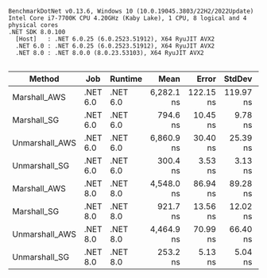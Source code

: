 ```

BenchmarkDotNet v0.13.6, Windows 10 (10.0.19045.3803/22H2/2022Update)
Intel Core i7-7700K CPU 4.20GHz (Kaby Lake), 1 CPU, 8 logical and 4 physical cores
.NET SDK 8.0.100
  [Host]   : .NET 6.0.25 (6.0.2523.51912), X64 RyuJIT AVX2
  .NET 6.0 : .NET 6.0.25 (6.0.2523.51912), X64 RyuJIT AVX2
  .NET 8.0 : .NET 8.0.0 (8.0.23.53103), X64 RyuJIT AVX2


```
|         Method |      Job |  Runtime |       Mean |     Error |    StdDev |   Gen0 | Allocated |
|--------------- |--------- |--------- |-----------:|----------:|----------:|-------:|----------:|
|   Marshall_AWS | .NET 6.0 | .NET 6.0 | 6,282.1 ns | 122.15 ns | 119.97 ns | 2.0370 |    8534 B |
|    Marshall_SG | .NET 6.0 | .NET 6.0 |   794.6 ns |  10.45 ns |   9.78 ns | 0.9947 |    4160 B |
| Unmarshall_AWS | .NET 6.0 | .NET 6.0 | 6,860.9 ns |  30.40 ns |  25.39 ns | 1.5717 |    6593 B |
|  Unmarshall_SG | .NET 6.0 | .NET 6.0 |   300.4 ns |   3.53 ns |   3.13 ns | 0.0896 |     376 B |
|   Marshall_AWS | .NET 8.0 | .NET 8.0 | 4,548.0 ns |  86.94 ns |  89.28 ns | 1.9989 |    8390 B |
|    Marshall_SG | .NET 8.0 | .NET 8.0 |   921.7 ns |  13.56 ns |  12.02 ns | 0.9651 |    4040 B |
| Unmarshall_AWS | .NET 8.0 | .NET 8.0 | 4,464.9 ns |  70.99 ns |  66.40 ns | 1.5488 |    6505 B |
|  Unmarshall_SG | .NET 8.0 | .NET 8.0 |   253.2 ns |   5.13 ns |   5.04 ns | 0.0801 |     336 B |
